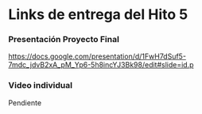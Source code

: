 # Links de entrega del Hito 5

### Presentación Proyecto Final 

https://docs.google.com/presentation/d/1FwH7dSuf5-7mdc_jdvB2xA_pM_Yp6-5h8incYJ3Bk98/edit#slide=id.p

### Video individual

Pendiente
